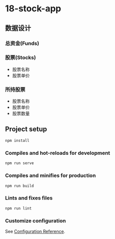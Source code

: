 # 18-stock-app

## 数据设计
### 总资金(Funds)
### 股票(Stocks)
- 股票名称
- 股票单价

### 所持股票
- 股票名称
- 股票单价
- 股票数量

## Project setup
```
npm install
```

### Compiles and hot-reloads for development
```
npm run serve
```

### Compiles and minifies for production
```
npm run build
```

### Lints and fixes files
```
npm run lint
```

### Customize configuration
See [Configuration Reference](https://cli.vuejs.org/config/).
